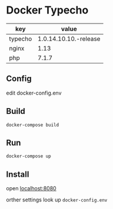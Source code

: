 # Docker Typecho
| key | value |
| --- | --- |
| typecho | 1.0.14.10.10.-release |
| nginx | 1.13 |
| php | 7.1.7 |

## Config
edit docker-config.env

## Build
```
docker-compose build
```

## Run
```
docker-compose up
```

## Install
open [localhost:8080](http://localhost:8080)


orther settings look up `docker-config.env`
